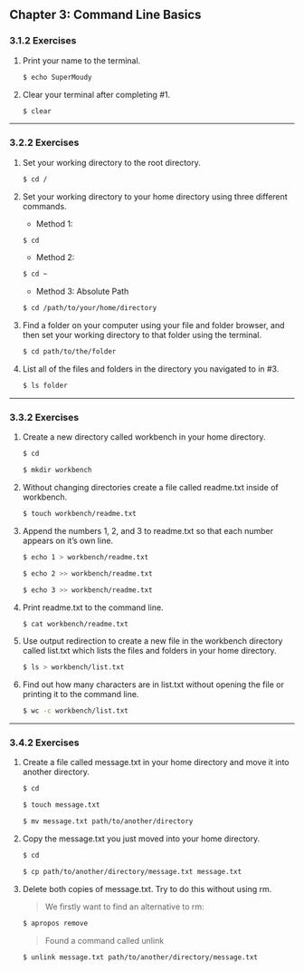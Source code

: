 ## Chapter 3: Command Line Basics

### 3.1.2 Exercises

1. Print your name to the terminal.

    ```bash
    $ echo SuperMoudy
    ```

2. Clear your terminal after completing #1.

    ```bash
    $ clear
    ```
---

### 3.2.2 Exercises

1. Set your working directory to the root directory.

    ```bash
    $ cd /
    ```

2. Set your working directory to your home directory using three different commands.

    - Method 1:
    ```bash
    $ cd
    ```

    - Method 2:
    ```bash
    $ cd ~
    ```
    - Method 3: Absolute Path
    ```bash
    $ cd /path/to/your/home/directory
    ```

3. Find a folder on your computer using your file and folder browser, and then set your working directory to that folder using the terminal.

    ```bash
    $ cd path/to/the/folder
    ```

4. List all of the files and folders in the directory you navigated to in #3.

    ```bash
    $ ls folder
    ```
---

### 3.3.2 Exercises

1. Create a new directory called workbench in your home directory.

    ```bash
    $ cd

    $ mkdir workbench
    ```

2. Without changing directories create a file called readme.txt inside of workbench.

    ```bash
    $ touch workbench/readme.txt
    ```

3. Append the numbers 1, 2, and 3 to readme.txt so that each number appears on it’s own line.

    ```bash
    $ echo 1 > workbench/readme.txt

    $ echo 2 >> workbench/readme.txt
    
    $ echo 3 >> workbench/readme.txt
    ```

4. Print readme.txt to the command line.

    ```bash
    $ cat workbench/readme.txt
    ```

5. Use output redirection to create a new file in the workbench directory called list.txt which lists the files and folders in your home directory.

    ```bash
    $ ls > workbench/list.txt
    ```

6. Find out how many characters are in list.txt without opening the file or printing it to the command line.

    ```bash
    $ wc -c workbench/list.txt
    ```
---

### 3.4.2 Exercises

1. Create a file called message.txt in your home directory and move it into another directory.

    ```bash
    $ cd
    
    $ touch message.txt
    
    $ mv message.txt path/to/another/directory
    ```

2. Copy the message.txt you just moved into your home directory.

    ```bash
    $ cd
    
    $ cp path/to/another/directory/message.txt message.txt
    ```

3. Delete both copies of message.txt. Try to do this without using rm.

    > We firstly want to find an alternative to rm:
    ```bash
    $ apropos remove
    ```

    > Found a command called unlink
    ```bash
    $ unlink message.txt path/to/another/directory/message.txt
    ```

